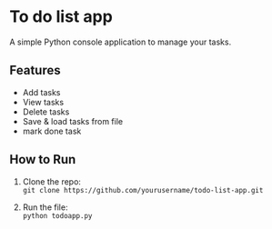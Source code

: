 # To do list app
A simple Python console application to manage your tasks.

## Features
- Add tasks
- View tasks
- Delete tasks
- Save & load tasks from file
- mark done task

## How to Run
1. Clone the repo:  
   `git clone https://github.com/yourusername/todo-list-app.git`

2. Run the file:  
   `python todoapp.py`